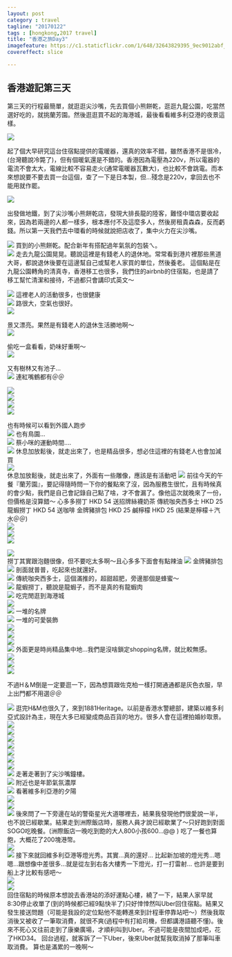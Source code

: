 ```yaml
---
layout: post
category : travel 
tagline: "20170122"
tags : [hongkong,2017 travel]
title: "香港之旅Day3"
imagefeature: https://c1.staticflickr.com/1/648/32643829395_9ec9012abf_h.jpg
covereffect: slice

---
```


## 香港遊記第三天

第三天的行程最簡單，就逛逛尖沙嘴，先去買個小熊餅乾，逛逛九龍公園，吃當然選好吃的，就挑蘭芳園。然後逛逛買不起的海港城，最後看看維多利亞港的夜景這樣。

![](https://farm1.staticflickr.com/433/32264762230_cef949d61a_o.png)

起了個大早研究這台住宿點提供的電暖器，還真的效率不錯，雖然香港不是很冷，(台灣聽說冷斃了)，但有個暖氣還是不錯的。香港因為電壓為220v，所以電器的電流不會太大，電線比較不容易走火(通常電暖器瓦數大)，也比較不會跳電。而本來想說要不要去買一台這個，查了一下是日本製，但...殘念是220v，拿回去也不能用就作罷。

![](https://farm1.staticflickr.com/749/32490549102_77da681855_b.jpg)

出發做地鐵，到了尖沙嘴小熊餅乾店，發現大排長龍的陸客，難怪中環店要收起來，因為若兩邊的人都一樣多，根本應付不及這麼多人，然後房租貴森森，反而虧錢。所以第一天我們去中環看的時候就說把店收了，集中火力在尖沙嘴。
  
![](https://farm1.staticflickr.com/402/32490550152_34a950d3e4_b.jpg)
買到的小熊餅乾。配合新年有搭配過年氣氛的包裝ㄟ。  
![](https://farm1.staticflickr.com/368/32603105066_328be4890e_b.jpg)
走去九龍公園晃晃。聽說這裡是有錢老人的退休地。常常看到港片裡那些黑道大哥，都說退休後要在這邊幫自己或幫老人家買的單位，然後養老。
這個點是在九龍公園轉角的清真寺，香港移工也很多，我們住的airbnb的住宿點，也是請了移工幫忙清潔和接待，不過都只會講印式英文～
  
![](https://farm1.staticflickr.com/423/32603109406_bcbde47e86_b.jpg)
這裡老人的活動很多，也很健康  
![](https://farm1.staticflickr.com/606/32490738002_2146e82b33_b.jpg)
路很大，空氣也很好。  
![](https://farm1.staticflickr.com/294/32490737312_4ee8e630fc_b.jpg)

景又漂亮。果然是有錢老人的退休生活勝地啊～  
![](https://farm1.staticflickr.com/709/32490736292_d762252ec4_b.jpg)

偷吃一盒看看，奶味好重啊～  
![](https://farm1.staticflickr.com/741/32264313480_139b886982_b.jpg)

又有樹林又有池子...  
![](https://farm1.staticflickr.com/354/32490735342_a727c3d2df_b.jpg)
連紅嘴鶴都有＠＠
  
![](https://farm1.staticflickr.com/289/31800907284_fc18767268_b.jpg)  
![](https://farm1.staticflickr.com/340/32490733682_504e55f46f_b.jpg)  
![](https://farm1.staticflickr.com/454/32264314410_0d8dd6d063_b.jpg)  
![](https://farm1.staticflickr.com/464/32643788075_af281ecb83_b.jpg)

也有時候可以看到外國人跑步  
![](https://farm1.staticflickr.com/399/32490556562_4655bb25a3_b.jpg)
也有鳥園...  
![](https://farm1.staticflickr.com/466/32490732542_64ec9a43b4_b.jpg)
蔡小咪的運動時間....  
![](https://farm1.staticflickr.com/574/32490557802_5abf51f217_b.jpg)
休息加放鬆後，就走出來了，也是精品很多，想必住這裡的有錢老人也會加減買  
![](https://farm1.staticflickr.com/600/32490731462_aa70568f39_b.jpg)  
休息加放鬆後，就走出來了，外面有一些雕像，應該是有活動吧
![](https://farm1.staticflickr.com/685/32490558382_36fc349bdb_b.jpg)
前往今天的午餐『蘭芳園』，要記得隨時問一下你的餐點來了沒，因為服務生很忙，且有時候真的會少點，我們是自己會記錄自己點了啥，才不會漏了。像他這次就晚來了一份，但價格是沒算錯～
心多多撈丁 HKD 54 送招牌絲襪奶茶
傳統咖央西多士 HKD 25 
龍蝦撈丁 HKD 54 送咖啡
金牌豬排包 HKD 25
鹹檸檬 HKD 25 (結果是檸檬＋汽水＠＠)  
![](https://farm1.staticflickr.com/531/32490558882_14dfa63876_b.jpg)  
![](https://farm1.staticflickr.com/325/32264321020_ac659b277a_b.jpg)  
![](https://farm1.staticflickr.com/301/32264321940_ddcf5d5238_b.jpg)
  
![](https://farm1.staticflickr.com/417/32490561532_e72d472c4d_b.jpg)  
撈丁其實跟泡麵很像，但不要吃太多啊～且心多多下面會有點辣油
![](https://farm1.staticflickr.com/402/32603133476_7b138cbfbf_b.jpg)
金牌豬排包  
![](https://farm1.staticflickr.com/708/31831638343_3a0bdd86d8_b.jpg)
剖面就普普，吃起來也就還好。  
![](https://farm1.staticflickr.com/595/32264324960_809ea16432_b.jpg)
傳統咖央西多士，這個滿推的，超甜超肥，旁邊那個是蜂蜜～  
![](https://farm1.staticflickr.com/410/32521259621_d4b043d740_b.jpg)
龍蝦撈丁，聽說是龍蝦子，而不是真的有龍蝦肉  
![](https://farm1.staticflickr.com/620/32521261831_de86b6b605_b.jpg)
吃完閒逛到海港城  
![](https://farm1.staticflickr.com/607/32521264261_ab1ecf4731_b.jpg)  
![](https://farm1.staticflickr.com/596/32643794985_9939185cc9_b.jpg)
一堆的名牌  
![](https://farm1.staticflickr.com/545/31831646383_34fda5bca8_b.jpg)
一堆的可愛裝飾  
![](https://farm1.staticflickr.com/332/31831647703_be9ab4d2e7_b.jpg)  
![](https://farm1.staticflickr.com/585/32490572452_507ed0b34d_b.jpg)  
![](https://farm1.staticflickr.com/632/32490573692_8a8d467dc4_b.jpg)  
![](https://farm1.staticflickr.com/520/31800749184_f9809b805e_b.jpg)
外面更是時尚精品集中地...我們是沒啥鎖定shopping名牌，就比較無感。  
![](https://farm1.staticflickr.com/467/31800750464_f85811fca1_b.jpg)  
![](https://farm1.staticflickr.com/523/31800751354_b1450ff231_b.jpg)  
![](https://farm1.staticflickr.com/586/31800752124_2f3e2f61b5_b.jpg)

不過H＆M倒是一定要逛一下，因為想買跟佐克柏一樣打開通通都是灰色衣服，早上出門都不用選＠＠
  
![](https://farm1.staticflickr.com/700/31800753184_43280a50ca_b.jpg)
逛完H&M也很久了，來到1881Heritage。以前是香港水警總部，建築以維多利亞式設計為主，現在大多已經變成商品百貨的地方。很多人會在這裡拍婚紗取景。  
![](https://farm1.staticflickr.com/477/31800754284_4fb33b1ac4_b.jpg)  
![](https://farm1.staticflickr.com/633/32643809225_d191a934cb_b.jpg)  
![](https://farm1.staticflickr.com/587/32643811445_edbdf1fe0e_b.jpg)  
![](https://farm1.staticflickr.com/290/32643813805_103a57dd79_b.jpg)  
![](https://farm1.staticflickr.com/261/32643816415_6e91c0ca92_b.jpg)  
![](https://farm1.staticflickr.com/435/32643818205_c758d55aab_b.jpg)  
![](https://farm1.staticflickr.com/563/32521280131_3ee4ea5238_b.jpg)  
![](https://farm1.staticflickr.com/608/32643822615_f6ef336387_b.jpg)
走著走著到了尖沙嘴鐘樓。  
![](https://farm1.staticflickr.com/689/32521422801_ccdc7192ab_b.jpg)
附近也是年節氣氛濃厚  
![](https://farm1.staticflickr.com/598/32264363030_687aeb13e5_b.jpg)
看著維多利亞港的夕陽  
![](https://farm1.staticflickr.com/561/32603165016_9af657fa47_b.jpg)  
![](https://farm1.staticflickr.com/396/32643827345_9fbfd33aae_b.jpg)  
![](https://farm1.staticflickr.com/648/32643829395_9504f1ec52_b.jpg)
後來問了一下旁邊在站的警衛星光大道哪裡去，結果我發現他們很愛說一半，也不說已經歇業。結果走到洲際飯店時，服務人員才說已經歇業了～只好跑到對面SOGO吃晚餐。(洲際飯店一晚吃到飽的大人800小孩600...@@ ) 吃了一餐也算飽，大概花了200塊港幣。  
![](https://farm1.staticflickr.com/265/32521291251_b1c077dd32_b.jpg)  
![](https://farm1.staticflickr.com/715/32643830855_9d519624fe_b.jpg)
接下來就回維多利亞港等燈光秀。其實...真的還好... 比起新加坡的燈光秀...嗯嗯...跟想像中差很多...就是從左到右各大樓秀一下燈光，打一打雷射...
也許是要到船上才比較有感吧～  
![](https://farm1.staticflickr.com/271/31800776004_9412726e4b_b.jpg)  
![](https://farm1.staticflickr.com/620/32643834215_01be9f4244_b.jpg)   
回住宿點的時候原本想說去香港站的添好運點心樓，繞了一下，結果人家早就8:30停止收單了(到的時候都已經9點快半了)只好悻悻然叫Uber回住宿點。結果又發生接送問題（可能是我設的定位點他不能轉進來到計程車停靠站吧～）然後我取消後又被收了一筆取消費，就很不爽(過程中有打給司機，但都講港語聽不懂)。後來不死心又往前走到了康樂廣場，才順利叫到Uber。不過可能是夜間加成吧，花了HKD34。
回台過程，就客訴了一下Uber，後來Uber就幫我取消掉了那筆叫車取消費。
算也是滿累的一晚啊～